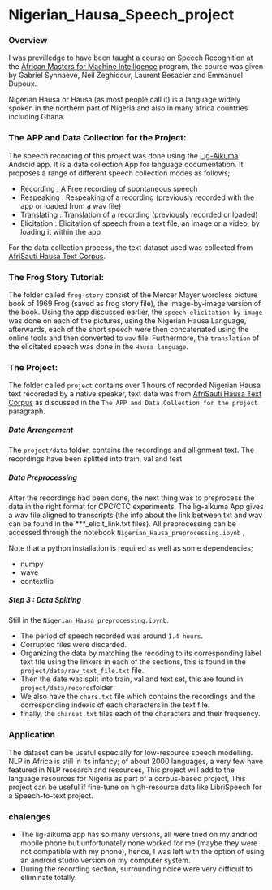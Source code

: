 # Nigerian_Hausa_Speech_project

### Overview

I was previlledge to have been taught a course on Speech Recognition at the [African Masters for Machine Intelligence](https://aimsammi.org/) program, the course was given by Gabriel Synnaeve, Neil Zeghidour, Laurent Besacier and Emmanuel Dupoux.

Nigerian Hausa or Hausa (as most people call it) is a language widely spoken in the northern part of Nigeria and also in many africa countries including Ghana. 

### The APP and Data Collection for the Project:

The speech recording of this project was done using the 
[Lig-Aikuma](https://lig-aikuma.imag.fr/tutorial/) Android app. It is a data collection App for language documentation. It proposes a range of different speech collection modes as follows;

- Recording : A Free recording of spontaneous speech
- Respeaking : Respeaking of a recording (previously recorded with the app or loaded from a wav file)
- Translating : Translation of a recording (previously recorded or loaded)
- Elicitation : Elicitation of speech from a text file, an image or a video, by loading it within the app

For the data collection process, the text dataset used was collected from [AfriSauti Hausa Text Corpus](https://github.com/afrisauti/hausa_text_corpus).

### The Frog Story Tutorial:

The folder called `frog-story` consist of the Mercer Mayer wordless picture book of 1969 Frog (saved as frog story file), the image-by-image version of the book. Using the app discussed earlier, the `speech elicitation by image` was done on each of the pictures, using the Nigerian Hausa Language, afterwards, each of the short speech were then concatenated using the online tools and then converted to `wav` file. Furthermore, the `translation` of the elicitated speech was done in the `Hausa language`.

### The Project:

The folder called `project` contains over 1 hours of recorded Nigerian Hausa text recoreded by a native speaker, text data was from [AfriSauti
 Hausa Text Corpus](https://github.com/afrisauti/hausa_text_corpus) as discussed in the `The APP and Data Collection for the project` paragraph.

##### Data Arrangement
 
The `project/data` folder, contains the recordings and allignment text. The recordings have been splitted into train, val and test

#####  Data Preprocessing
 
After the recordings had been done, the next thing was to preprocess the data in the right format for CPC/CTC experiments. The lig-aikuma  App gives a wav file aligned to transcripts (the info about the link between txt and wav can be found in the ***_elicit_link.txt files). All preprocessing can be accessed through the notebook `Nigerian_Hausa_preprocessing.ipynb` , 
 
Note that a python installation is required as well as some dependencies;

- numpy
- wave
- contextlib


##### Step 3 : Data Spliting

Still in the `Nigerian_Hausa_preprocessing.ipynb`.
- The period of speech recorded was around `1.4 hours`.
- Corrupted files were discarded.
- Organizing the data by matching the recoding to its corresponding label text file using the linkers in each of the sections, this is found in the `project/data/raw_text_file.txt` file.
- Then the date was split into train, val and text set, this are found in `project/data/records`folder
- We also have the `chars.txt` file which contains the recordings and the corresponding indexis of each characters in the text file. 
- finally, the `charset.txt` files each of the characters and their frequency.

### Application

The dataset can be useful especially for low-resource speech modelling. NLP in Africa is still in its infancy; of about 2000 languages, a very few have  featured  in  NLP  research  and  resources, This project will add to the language  resources  for  Nigeria  as  part  of  a  corpus-based  project, This project can be useful if fine-tune on high-resource data like LibriSpeech for a Speech-to-text project. 

### chalenges
- The lig-aikuma app has so many versions, all were tried on my andriod mobile phone but unfortunately none worked for me (maybe they were not compatible with my phone), hence, I was left with the option of using an android studio version on my computer system.
- During the recording section, surrounding noice were very difficult to elliminate totally.
